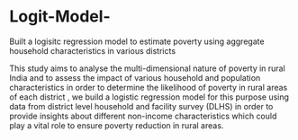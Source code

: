 # Logit-Model-
Built a logisitc regression model to estimate poverty using aggregate household characteristics in various districts

This study aims to analyse the multi-dimensional nature of poverty in rural India and to 
assess the impact of various household and population characteristics in order to determine 
the likelihood of poverty in rural areas of each district , we build a logistic regression model 
for this purpose using data from district level household and facility survey (DLHS) in order 
to provide insights about different non-income characteristics which could play a vital role to 
ensure poverty reduction in rural areas.


